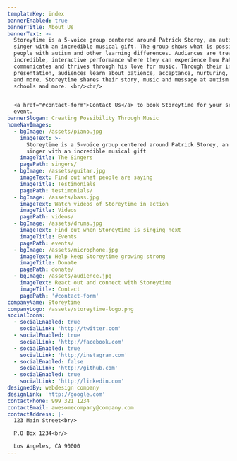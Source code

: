 ```yaml
---
templateKey: index
bannerEnabled: true
bannerTitle: About Us
bannerText: >-
  Storeytime is a 5-voice group centered around Patrick Storey, an autistic
  singer with an incredible musical gift. The group shows what is possible for
  people with autism and other learning differences. Audiences are treated to an
  incredible, interactive performance where they can experience how Patrick
  communicates and thrives through his love for music. Through their inspiring
  presentation, audiences learn about patience, acceptance, nurturing, gratitude
  and more. Storeytime shares their story, music and message at autism events,
  schools and more. <br/><br/>


  <a href="#contact-form">Contact Us</a> to book Storeytime for your school or
  event.
bannerSlogan: Creating Possibility Through Music
homeNavImages:
  - bgImage: /assets/piano.jpg
    imageText: >-
      Storeytime is a 5-voice group centered around Patrick Storey, an autistic
      singer with an incredible musical gift
    imageTitle: The Singers
    pagePath: singers/
  - bgImage: /assets/guitar.jpg
    imageText: Find out what people are saying
    imageTitle: Testimonials
    pagePath: testimonials/
  - bgImage: /assets/bass.jpg
    imageText: Watch videos of Storeytime in action
    imageTitle: Videos
    pagePath: videos/
  - bgImage: /assets/drums.jpg
    imageText: Find out when Storeytime is singing next
    imageTitle: Events
    pagePath: events/
  - bgImage: /assets/microphone.jpg
    imageText: Help keep Storeytime growing strong
    imageTitle: Donate
    pagePath: donate/
  - bgImage: /assets/audience.jpg
    imageText: React out and connect with Storeytime
    imageTitle: Contact
    pagePath: '#contact-form'
companyName: Storeytime
companyLogo: /assets/storeytime-logo.png
socialIcons:
  - socialEnabled: true
    socialLink: 'http://twitter.com'
  - socialEnabled: true
    socialLink: 'http://facebook.com'
  - socialEnabled: true
    socialLink: 'http://instagram.com'
  - socialEnabled: false
    socialLink: 'http://github.com'
  - socialEnabled: true
    socialLink: 'http://linkedin.com'
designedBy: webdesign company
designLink: 'http://google.com'
contactPhone: 999 321 1234
contactEmail: awesomecompany@company.com
contactAddress: |-
  123 Main Street<br/>

  P.O Box 1234<br/>

  Los Angeles, CA 90000
---
```


